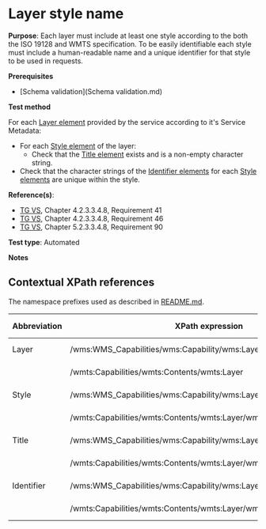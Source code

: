# Layer style name

**Purpose**: Each layer must include at least one style according to the both the ISO 19128 and WMTS specification. To be easily identifiable each style must include a human-readable name and a unique identifier for that style to be used in requests.

**Prerequisites**

* [Schema validation](Schema validation.md)

**Test method**

For each [Layer element](#Layer) provided by the service according to it's Service Metadata:
* For each [Style element](#Style) of the layer:
  * Check that the [Title element](#Title) exists and is a non-empty character string.
* Check that the character strings of the [Identifier elements](#Identifier) for each [Style elements](#Style) are unique within the style.

**Reference(s)**:
* [TG VS](../README.md#ref_TG_VS), Chapter 4.2.3.3.4.8, Requirement 41
* [TG VS](../README.md#ref_TG_VS), Chapter 4.2.3.3.4.8, Requirement 46
* [TG VS](../README.md#ref_TG_VS), Chapter 5.2.3.3.4.8, Requirement 90

**Test type**: Automated

**Notes**

## Contextual XPath references

The namespace prefixes used as described in [README.md](README.md#namespaces).

Abbreviation                                     |  XPath expression												|  Parameter  value
------------------------------------------------ | ---------------------------------------------------------------	| ---------------------------------------------------------------
Layer <a name="Layer"></a> | /wms:WMS_Capabilities/wms:Capability/wms:Layer | ISO 19128
						   | /wmts:Capabilities/wmts:Contents/wmts:Layer | WMTS 1.0.0
Style <a name="Style"></a> | /wms:WMS_Capabilities/wms:Capability/wms:Layer/wms:Style | ISO 19128
						   | /wmts:Capabilities/wmts:Contents/wmts:Layer/wmts:Style | WMTS 1.0.0
Title <a name="Title"></a> | /wms:WMS_Capabilities/wms:Capability/wms:Layer/wms:Style/wms:Title | ISO 19128
						   | /wmts:Capabilities/wmts:Contents/wmts:Layer/wmts:Style/ows:Title | WMTS 1.0.0
Identifier <a name="Identifier"></a> | /wms:WMS_Capabilities/wms:Capability/wms:Layer/wms:Style/wms:Name | ISO 19128
							   		 | /wmts:Capabilities/wmts:Contents/wmts:Layer/wmts:Style/ows:Identifier | WMTS 1.0.0
